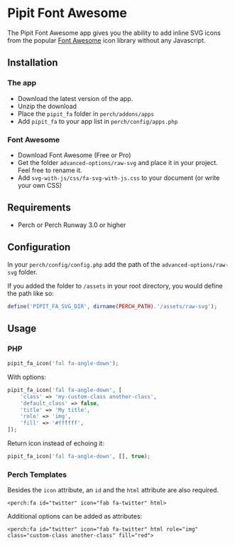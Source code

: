 # Pipit Font Awesome

The Pipit Font Awesome app gives you the ability to add inline SVG icons from the popular [Font Awesome](https://fontawesome.com) icon library without any Javascript.

## Installation

### The app

* Download the latest version of the app.
* Unzip the download
* Place the `pipit_fa` folder in `perch/addons/apps`
* Add `pipit_fa` to your app list in `perch/config/apps.php`

### Font Awesome

* Download Font Awesome (Free or Pro)
* Get the folder `advanced-options/raw-svg` and place it in your project. Feel free to rename it.
* Add `svg-with-js/css/fa-svg-with-js.css` to your document (or write your own CSS)



## Requirements

* Perch or Perch Runway 3.0 or higher



## Configuration

In your `perch/config/config.php` add the path of the `advanced-options/raw-svg` folder.

If you added the folder to `/assets` in your root directory, you would define the path like so:

```php
define('PIPIT_FA_SVG_DIR', dirname(PERCH_PATH).'/assets/raw-svg');
```


## Usage

### PHP

```php
pipit_fa_icon('fal fa-angle-down');
```

With options:

```php
pipit_fa_icon('fal fa-angle-down', [
    'class' => 'my-custom-class another-class',
    'default_class' => false,
    'title' => 'My title',
    'role' => 'img',
    'fill' => '#ffffff',
]);
```

Return icon instead of echoing it:

```php
pipit_fa_icon('fal fa-angle-down', [], true);
```


### Perch Templates

Besides the `icon` attribute, an `id` and the `html` attribute are also required.

```markup
<perch:fa id="twitter" icon="fab fa-twitter" html>
```

Additional options can be added as attributes:

```markup
<perch:fa id="twitter" icon="fab fa-twitter" html role="img" class="custom-class another-class" fill="red">
```